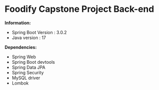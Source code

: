 # Foodify Capstone Project Back-end

**Information:**
- Spring Boot Version : 3.0.2
- Java version : 17

**Dependencies:**
- Spring Web
- Spring Boot devtools
- Spring Data JPA
- Spring Security
- MySQL driver
- Lombok

